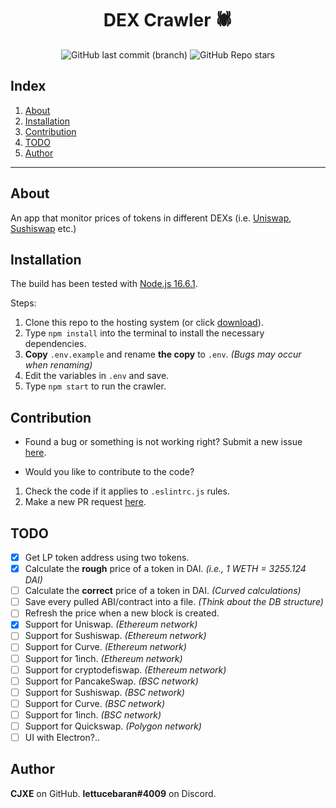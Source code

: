 # <h1 align="center">DEX Crawler 🕷️</h1>

<div align="center">
  <img alt="GitHub last commit (branch)" src="https://img.shields.io/github/last-commit/cjxe/dex-crawler/main?label=last%20update">
  <img alt="GitHub Repo stars" src="https://img.shields.io/github/stars/cjxe/dex-crawler?style=social">
</div>

## Index

1. [About](#about)
2. [Installation](#installation)
3. [Contribution](#contribution)
4. [TODO](#todo)
5. [Author](#author)

---

## About

An app that monitor prices of tokens in different DEXs (i.e. [Uniswap](https://app.uniswap.org/#/swap), [Sushiswap](https://app.sushi.com/swap) etc.)

## Installation

The build has been tested with [Node.js 16.6.1](https://nodejs.org/dist/v16.6.1/).

Steps:

1. Clone this repo to the hosting system (or click [download](https://github.com/cjxe/dex-crawler/archive/refs/heads/main.zip)).
2. Type `npm install` into the terminal to install the necessary dependencies.
3. **Copy** `.env.example` and rename **the copy** to `.env`. *(Bugs may occur when renaming)*
4. Edit the variables in `.env` and save.
5. Type `npm start` to run the crawler.

## Contribution

- Found a bug or something is not working right? Submit a new issue [here](https://github.com/cjxe/dex-crawler/issues).

- Would you like to contribute to the code? 

1. Check the code if it applies to `.eslintrc.js` rules.
2. Make a new PR request [here](https://github.com/cjxe/cjxe/pulls).

## TODO

- [X] Get LP token address using two tokens.
- [X] Calculate the **rough** price of a token in DAI. *(i.e., 1 WETH = 3255.124 DAI)*
- [ ] Calculate the **correct** price of a token in DAI. *(Curved calculations)*
- [ ] Save every pulled ABI/contract into a file. *(Think about the DB structure)*
- [ ] Refresh the price when a new block is created.
- [X] Support for Uniswap. *(Ethereum network)*
- [ ] Support for Sushiswap. *(Ethereum network)*
- [ ] Support for Curve. *(Ethereum network)*
- [ ] Support for 1inch. *(Ethereum network)*
- [ ] Support for cryptodefiswap. *(Ethereum network)*
- [ ] Support for PancakeSwap. *(BSC network)*
- [ ] Support for Sushiswap. *(BSC network)*
- [ ] Support for Curve. *(BSC network)*
- [ ] Support for 1inch. *(BSC network)*
- [ ] Support for Quickswap. *(Polygon network)*
- [ ] UI with Electron?..

## Author

**CJXE** on GitHub. **lettucebaran#4009** on Discord.